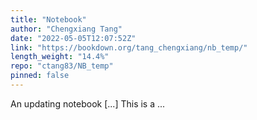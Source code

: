 ```yaml
---
title: "Notebook"
author: "Chengxiang Tang"
date: "2022-05-05T12:07:52Z"
link: "https://bookdown.org/tang_chengxiang/nb_temp/"
length_weight: "14.4%"
repo: "ctang83/NB_temp"
pinned: false
---
```


An updating notebook [...] This is a ...
